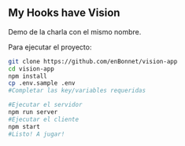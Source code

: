 ## My Hooks have Vision

Demo de la charla con el mismo nombre.

Para ejecutar el proyecto:

```bash
git clone https://github.com/enBonnet/vision-app
cd vision-app
npm install
cp .env.sample .env
#Completar las key/variables requeridas

#Ejecutar el servidor
npm run server
#Ejecutar el cliente
npm start
#Listo! A jugar!
```

